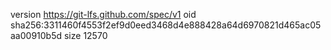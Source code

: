 version https://git-lfs.github.com/spec/v1
oid sha256:3311460f4553f2ef9d0eed3468d4e888428a64d6970821d465ac05aa00910b5d
size 12570
